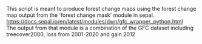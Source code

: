 This script is meant to produce forest change maps using the forest change map output from the 'forest change mask' module in sepal. 
https://docs.sepal.io/en/latest/modules/dwn/gfc_wrapper_python.html  
The output from that module is a combination of the GFC dataset including treecover2000, loss from 2001-2020 and gain 2012
